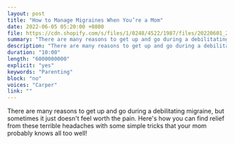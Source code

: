 ```yaml
---
layout: post
title: "How to Manage Migraines When You’re a Mom"
date: 2022-06-05 05:20:00 +0800
file: https://cdn.shopify.com/s/files/1/0248/4522/1987/files/20220601_2.mp3?v=1654082051
summary: "There are many reasons to get up and go during a debilitating migraine, but sometimes it just doesn't feel worth the pain. Here's how you can find relief from these terrible headaches with some simple tricks that your mom probably knows all too well!"
description: "There are many reasons to get up and go during a debilitating migraine, but sometimes it just doesn't feel worth the pain. Here's how you can find relief from these terrible headaches with some simple tricks that your mom probably knows all too well!"
duration: "10:00"
length: "6000000000"
explicit: "yes"
keywords: "Parenting"
block: "no"
voices: "Carper"
link: ""
---
```


There are many reasons to get up and go during a debilitating migraine, but sometimes it just doesn't feel worth the pain. Here's how you can find relief from these terrible headaches with some simple tricks that your mom probably knows all too well!
